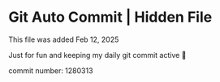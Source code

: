 # Git Auto Commit | Hidden File

This file was added Feb 12, 2025

Just for fun and keeping my daily git commit active 🤪

commit number: 1280313

